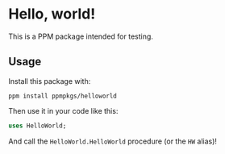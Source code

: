 # Hello, world!

This is a PPM package intended for testing.

## Usage

Install this package with:

~~~
ppm install ppmpkgs/helloworld
~~~

Then use it in your code like this:

~~~ pascal
uses HelloWorld;
~~~

And call the `HelloWorld.HelloWorld` procedure (or the `HW` alias)!
